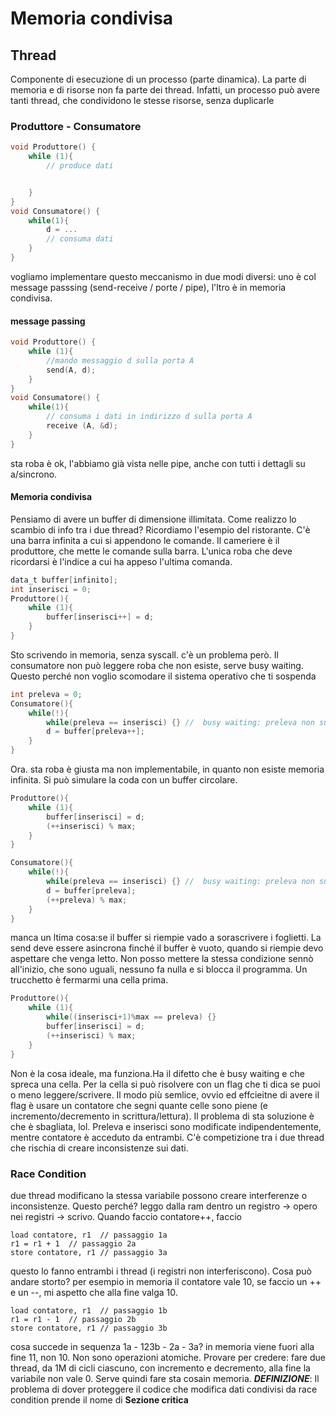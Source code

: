 # Memoria condivisa
## Thread
Componente di esecuzione di un processo (parte dinamica). La parte di memoria e di risorse non fa parte dei thread. Infatti, un processo può avere tanti thread, che condividono le stesse risorse, senza duplicarle
### Produttore - Consumatore
```c
void Produttore() {
    while (1){
        // produce dati


    }
}
void Consumatore() {
    while(1){
        d = ...
        // consuma dati
    }
}
```

vogliamo implementare questo meccanismo in due modi diversi: uno è col message passsing (send-receive  /  porte  /  pipe), l'ltro è in memoria condivisa.

#### message passing
```c
void Produttore() {
    while (1){
        //mando messaggio d sulla porta A
        send(A, d);
    }
}
void Consumatore() {
    while(1){
        // consuma i dati in indirizzo d sulla porta A
        receive (A, &d);
    }
}
```

sta roba è ok, l'abbiamo già vista nelle pipe, anche con tutti i dettagli su a/sincrono.

#### Memoria condivisa
Pensiamo di avere un buffer di dimensione illimitata. Come realizzo lo scambio di info tra i due thread? 
Ricordiamo l'esempio del ristorante. C'è una barra infinita a cui si appendono le comande. Il cameriere è il produttore, che mette le comande sulla barra. L'unica roba che deve ricordarsi è l'indice a cui ha appeso l'ultima comanda.
```c
data_t buffer[infinito];
int inserisci = 0;
Produttore(){
    while (1){
        buffer[inserisci++] = d;
    }
}
```
Sto scrivendo in memoria, senza syscall.
c'è  un problema però. Il consumatore non può leggere roba che non esiste, serve busy waiting. Questo perché non voglio scomodare il sistema operativo che ti sospenda
```c
int preleva = 0;
Consumatore(){
    while(!){
        while(preleva == inserisci) {} //  busy waiting: preleva non supera mai inserisci
        d = buffer[preleva++];
    }
}
```

Ora. sta roba è giusta ma non implementabile, in quanto non esiste memoria infinita. Si può simulare la coda con un buffer circolare.

```c
Produttore(){
    while (1){
        buffer[inserisci] = d;
        (++inserisci) % max;
    }
}

Consumatore(){
    while(!){
        while(preleva == inserisci) {} //  busy waiting: preleva non supera mai inserisci
        d = buffer[preleva];
        (++preleva) % max;
    }
}
```

manca un ltima cosa:se il buffer si riempie vado a sorascrivere i foglietti. La send deve essere asincrona finché il buffer è vuoto, quando si riempie devo aspettare che venga letto. 
Non posso mettere la stessa condizione sennò all'inizio, che sono uguali, nessuno fa nulla e si blocca il programma. Un trucchetto è fermarmi una cella prima.
```c
Produttore(){
    while (1){
        while((inserisci+1)%max == preleva) {}
        buffer[inserisci] = d;
        (++inserisci) % max;
    }
}
```

Non è la cosa ideale, ma funziona.Ha il difetto che è busy waiting e che spreca una cella. Per la cella si può risolvere con un flag che ti dica se puoi o meno leggere/scrivere. Il modo più semlice, ovvio ed effcieitne di avere il flag è usare un contatore che segni quante celle sono piene (e incremento/decremento in scrittura/lettura).
Il problema di sta soluzione è che è sbagliata, lol. Preleva e inserisci sono modificate indipendentemente, mentre contatore è acceduto da entrambi. C'è competizione tra i due thread che rischia di creare inconsistenze sui dati.
### Race Condition
due thread modificano la stessa variabile possono creare interferenze o inconsistenze. Questo perché?
leggo dalla ram dentro un registro -> opero nei registri -> scrivo. Quando faccio contatore++, faccio
```
load contatore, r1  // passaggio 1a
r1 = r1 + 1  // passaggio 2a
store contatore, r1 // passaggio 3a
```
questo lo fanno entrambi i thread (i registri non interferiscono). Cosa può andare storto? per esempio in memoria il contatore vale 10, se faccio un ++ e un --, mi aspetto che alla fine valga 10. 
```
load contatore, r1  // passaggio 1b
r1 = r1 - 1  // passaggio 2b
store contatore, r1 // passaggio 3b
```
cosa succede in sequenza 1a - 123b - 2a - 3a? in memoria viene fuori alla fine 11,  non 10. Non sono operazioni atomiche.
Provare per credere: fare due thread, da 1M di cicli ciascuno, con incremento e decremento, alla fine la variabile non vale 0. 
Serve quindi fare sta cosain memoria.
***DEFINIZIONE***: Il problema di dover proteggere il codice che modifica dati condivisi da race condition prende il nome di **Sezione critica**